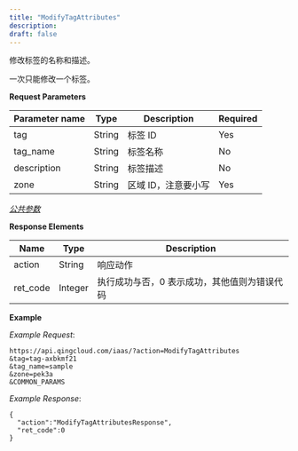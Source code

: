 ```yaml
---
title: "ModifyTagAttributes"
description: 
draft: false
---
```




修改标签的名称和描述。

一次只能修改一个标签。

**Request Parameters**

| Parameter name | Type | Description | Required |
| --- | --- | --- | --- |
| tag | String | 标签 ID | Yes |
| tag_name | String | 标签名称 | No |
| description | String | 标签描述 | No |
| zone | String | 区域 ID，注意要小写 | Yes |

[_公共参数_](../../../parameters/)

**Response Elements**

| Name | Type | Description |
| --- | --- | --- |
| action | String | 响应动作 |
| ret_code | Integer | 执行成功与否，0 表示成功，其他值则为错误代码 |

**Example**

_Example Request_:

```
https://api.qingcloud.com/iaas/?action=ModifyTagAttributes
&tag=tag-axbkmf21
&tag_name=sample
&zone=pek3a
&COMMON_PARAMS
```

_Example Response_:

```
{
  "action":"ModifyTagAttributesResponse",
  "ret_code":0
}
```
